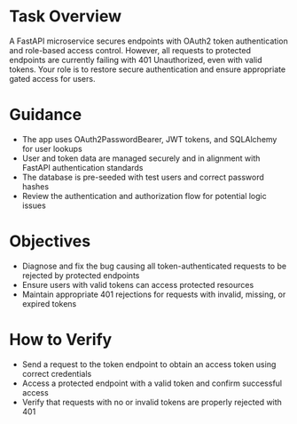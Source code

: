 # Task Overview
A FastAPI microservice secures endpoints with OAuth2 token authentication and role-based access control. However, all requests to protected endpoints are currently failing with 401 Unauthorized, even with valid tokens. Your role is to restore secure authentication and ensure appropriate gated access for users.

# Guidance
- The app uses OAuth2PasswordBearer, JWT tokens, and SQLAlchemy for user lookups
- User and token data are managed securely and in alignment with FastAPI authentication standards
- The database is pre-seeded with test users and correct password hashes
- Review the authentication and authorization flow for potential logic issues

# Objectives
- Diagnose and fix the bug causing all token-authenticated requests to be rejected by protected endpoints
- Ensure users with valid tokens can access protected resources
- Maintain appropriate 401 rejections for requests with invalid, missing, or expired tokens

# How to Verify
- Send a request to the token endpoint to obtain an access token using correct credentials
- Access a protected endpoint with a valid token and confirm successful access
- Verify that requests with no or invalid tokens are properly rejected with 401

